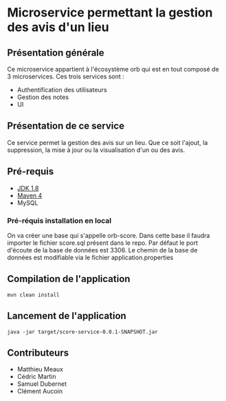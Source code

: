 # Microservice permettant la gestion des avis d'un lieu
## Présentation générale
Ce microservice appartient à l'écosystème orb qui est en tout composé de 3 microservices.
Ces trois services sont : 
* Authentification des utilisateurs
* Gestion des notes
* UI

## Présentation de ce service
Ce service permet la gestion des avis sur un lieu. Que ce soit l'ajout, la suppression, la mise à jour ou la visualisation d'un ou des avis.


## Pré-requis
* [JDK 1.8](http://www.oracle.com/technetwork/java/javase/downloads/jdk8-downloads-2133151.html)
* [Maven 4](https://maven.apache.org/)
* MySQL

### Pré-réquis installation en local
On va créer une base qui s'appelle orb-score.
Dans cette base il faudra importer le fichier score.sql présent dans le repo.
Par défaut le port d'écoute de la base de données est 3306.
Le chemin de la base de données est modifiable via le fichier application.properties



## Compilation de l'application
``
mvn clean install
``

## Lancement de l'application
``
java -jar target/score-service-0.0.1-SNAPSHOT.jar
``


## Contributeurs
* Matthieu Meaux
* Cédric Martin
* Samuel Dubernet
* Clément Aucoin
 